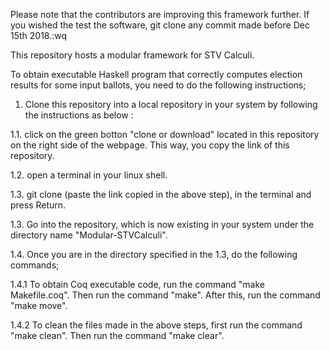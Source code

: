 Please note that the contributors are improving this framework further. If you wished the test the software, git clone any commit made before Dec 15th 2018.:wq

This repository hosts a modular framework for STV Calculi.

To obtain executable Haskell program that correctly computes election results for some input ballots, you need to do the following instructions;

1. Clone this repository into a local repository in your system by following the instructions as below :

1.1. click on the green botton "clone or download" located in this repository on the right side of the webpage. This way, you copy the link of this repository.

1.2. open a terminal in your linux shell. 

1.3. git clone (paste the link copied in the above step), in the terminal and press Return.

1.3. Go into the repository, which is now existing in your system under the directory name "Modular-STVCalculi".

1.4. Once you are in the directory specified in the 1.3, do the following commands;

1.4.1 To obtain Coq executable code, run the command "make Makefile.coq". Then run the command "make". After this, run the command "make move". 

1.4.2 To clean the files made in the above steps, first run the command "make clean". Then run the command "make clear".
